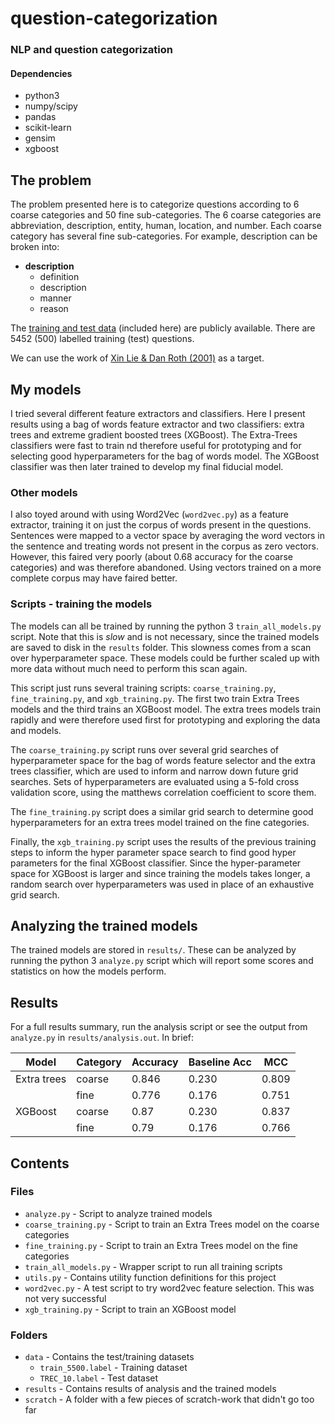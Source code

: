 # question-categorization
### NLP and question categorization

#### Dependencies
* python3
* numpy/scipy
* pandas
* scikit-learn
* gensim
* xgboost

## The problem
The problem presented here is to categorize questions according to 6 coarse categories and 50 fine sub-categories.
The 6 coarse categories are abbreviation, description, entity, human, location, and number.
Each coarse category has several fine sub-categories.
For example, description can be broken into:
* **description**
  * definition
  * description
  * manner
  * reason

The [training and test data](http://cogcomp.org/Data/QA/QC/) (included here) are publicly available.  There are 5452 (500) labelled training (test) questions.

We can use the work of [Xin Lie & Dan Roth (2001)](http://www.aclweb.org/anthology/C02-1150) as a target. 

## My models
I tried several different feature extractors and classifiers.  Here I present results using a bag of words feature extractor and two classifiers: extra trees and extreme gradient boosted trees (XGBoost).  The Extra-Trees classifiers were fast to train nd therefore useful for prototyping and for selecting good hyperparameters for the bag of words model.  The XGBoost classifier was then later trained to develop my final fiducial model.

### Other models
I also toyed around with using Word2Vec (`word2vec.py`) as a feature extractor, training it on just the corpus of words present in the questions.
Sentences were mapped to a vector space by averaging the word vectors in the sentence and treating words not present in the corpus as zero vectors.
However, this faired very poorly (about 0.68 accuracy for the coarse categories) and was therefore abandoned.
Using vectors trained on a more complete corpus may have faired better.

### Scripts - training the models
The models can all be trained by running the python 3 `train_all_models.py` script.
Note that this is *slow* and is not necessary, since the trained models are saved to disk in the `results` folder.
This slowness comes from a scan over hyperparameter space.
These models could be further scaled up with more data without much need to perform this scan again.

This script just runs several training scripts: `coarse_training.py`, `fine_training.py`, and `xgb_training.py`.
The first two train Extra Trees models and the third trains an XGBoost model.
The extra trees models train rapidly and were therefore used first for prototyping and exploring the data and models.

The `coarse_training.py` script runs over several grid searches of hyperparameter space for the bag of words feature selector and the extra trees classifier, which are used to inform and narrow down future grid searches.
Sets of hyperparameters are evaluated using a 5-fold cross validation score, using the matthews correlation coefficient to score them.

The `fine_training.py` script does a similar grid search to determine good hyperparameters for an extra trees model trained on the fine categories.

Finally, the `xgb_training.py` script uses the results of the previous training steps to inform the hyper parameter space search to find good hyper parameters for the final XGBoost classifier.
Since the hyper-parameter space for XGBoost is larger and since training the models takes longer, a random search over hyperparameters was used in place of an exhaustive grid search.

## Analyzing the trained models
The trained models are stored in `results/`.
These can be analyzed by running the python 3 `analyze.py` script which will report some scores and statistics on how the models perform.

## Results
For a full results summary, run the analysis script or see the output from `analyze.py` in `results/analysis.out`.
In brief:

| Model       | Category | Accuracy | Baseline Acc | MCC   |
|-------------|----------|----------|--------------|-------|
| Extra trees | coarse   | 0.846    | 0.230        | 0.809 |
|             | fine     | 0.776    | 0.176        | 0.751 |
| XGBoost     | coarse   | 0.87     | 0.230        | 0.837 |
|             | fine     | 0.79     | 0.176        | 0.766 |

## Contents
### Files
* `analyze.py` - Script to analyze trained models
* `coarse_training.py` - Script to train an Extra Trees model on the coarse categories
* `fine_training.py` - Script to train an Extra Trees model on the fine categories
* `train_all_models.py` - Wrapper script to run all training scripts
* `utils.py` - Contains utility function definitions for this project
* `word2vec.py` - A test script to try word2vec feature selection.  This was not very successful
* `xgb_training.py` - Script to train an XGBoost model
### Folders
* `data` - Contains the test/training datasets
  * `train_5500.label` - Training dataset
  * `TREC_10.label` - Test dataset
* `results` - Contains results of analysis and the trained models
* `scratch` - A folder with a few pieces of scratch-work that didn't go too far
